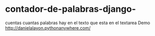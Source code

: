 # contador-de-palabras-django-
cuentas cuantas palabras hay en el texto que esta en el textarea
Demo http://danielalayon.pythonanywhere.com/
